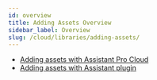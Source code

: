 ```yaml
---
id: overview
title: Adding Assets Overview 
sidebar_label: Overview
slug: /cloud/libraries/adding-assets/
---
```


* [Adding assets with Assistant Pro Cloud](adding-assets/assistant-cloud.md)
* [Adding assets with Assistant plugin](adding-assets/assistant-plugin.md)
